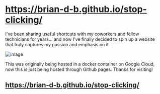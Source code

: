 # https://brian-d-b.github.io/stop-clicking/
I've been sharing useful shortcuts with my coworkers and fellow technicians for years... and now I've finally decided to spin up a website that truly captures my passion and emphasis on it.

![image](https://user-images.githubusercontent.com/31077794/210187791-34823a18-0013-4f6e-bc09-40c05ebc45b2.png)


This was originally being hosted in a docker container on Google Cloud, now this is just being hosted through Github pages.
Thanks for visiting!


## https://brian-d-b.github.io/stop-clicking/
